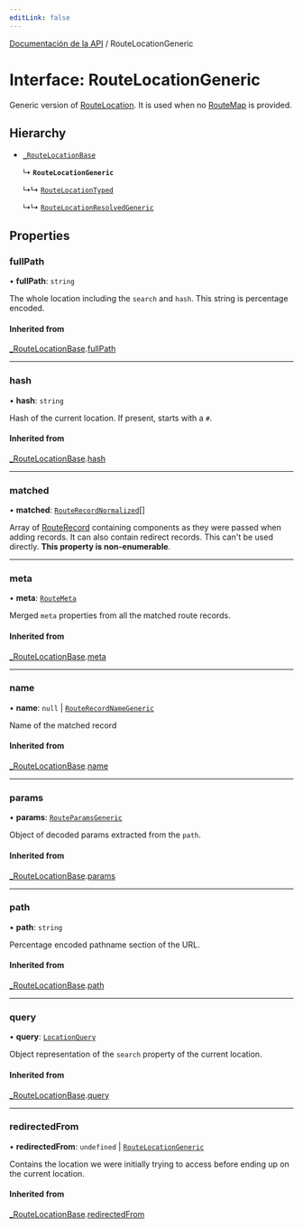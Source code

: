 ```yaml
---
editLink: false
---
```


[Documentación de la API](../index.md) / RouteLocationGeneric

# Interface: RouteLocationGeneric

Generic version of [RouteLocation](../index.md#RouteLocation). It is used when no [RouteMap](../index.md#RouteMap) is provided.

## Hierarchy

- [`_RouteLocationBase`](RouteLocationBase.md)

  ↳ **`RouteLocationGeneric`**

  ↳↳ [`RouteLocationTyped`](RouteLocationTyped.md)

  ↳↳ [`RouteLocationResolvedGeneric`](RouteLocationResolvedGeneric.md)

## Properties

### fullPath

• **fullPath**: `string`

The whole location including the `search` and `hash`. This string is
percentage encoded.

#### Inherited from

[\_RouteLocationBase](RouteLocationBase.md).[fullPath](RouteLocationBase.md#fullPath)

---

### hash

• **hash**: `string`

Hash of the current location. If present, starts with a `#`.

#### Inherited from

[\_RouteLocationBase](RouteLocationBase.md).[hash](RouteLocationBase.md#hash)

---

### matched

• **matched**: [`RouteRecordNormalized`](RouteRecordNormalized.md)[]

Array of [RouteRecord](../index.md#RouteRecord) containing components as they were
passed when adding records. It can also contain redirect records. This
can't be used directly. **This property is non-enumerable**.

---

### meta

• **meta**: [`RouteMeta`](RouteMeta.md)

Merged `meta` properties from all the matched route records.

#### Inherited from

[\_RouteLocationBase](RouteLocationBase.md).[meta](RouteLocationBase.md#meta)

---

### name

• **name**: `null` \| [`RouteRecordNameGeneric`](../index.md#RouteRecordNameGeneric)

Name of the matched record

#### Inherited from

[\_RouteLocationBase](RouteLocationBase.md).[name](RouteLocationBase.md#name)

---

### params

• **params**: [`RouteParamsGeneric`](../index.md#RouteParamsGeneric)

Object of decoded params extracted from the `path`.

#### Inherited from

[\_RouteLocationBase](RouteLocationBase.md).[params](RouteLocationBase.md#params)

---

### path

• **path**: `string`

Percentage encoded pathname section of the URL.

#### Inherited from

[\_RouteLocationBase](RouteLocationBase.md).[path](RouteLocationBase.md#path)

---

### query

• **query**: [`LocationQuery`](../index.md#LocationQuery)

Object representation of the `search` property of the current location.

#### Inherited from

[\_RouteLocationBase](RouteLocationBase.md).[query](RouteLocationBase.md#query)

---

### redirectedFrom

• **redirectedFrom**: `undefined` \| [`RouteLocationGeneric`](RouteLocationGeneric.md)

Contains the location we were initially trying to access before ending up
on the current location.

#### Inherited from

[\_RouteLocationBase](RouteLocationBase.md).[redirectedFrom](RouteLocationBase.md#redirectedFrom)
